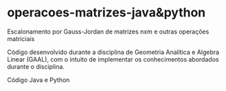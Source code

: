 # operacoes-matrizes-java&python

Escalonamento por Gauss-Jordan de matrizes nxm e outras operações matriciais

Código desenvolvido durante a disciplina de Geometria Analítica e Algebra Linear (GAAL), com o intuito de implementar os conhecimentos abordados durante o disciplina.

Código Java e Python
